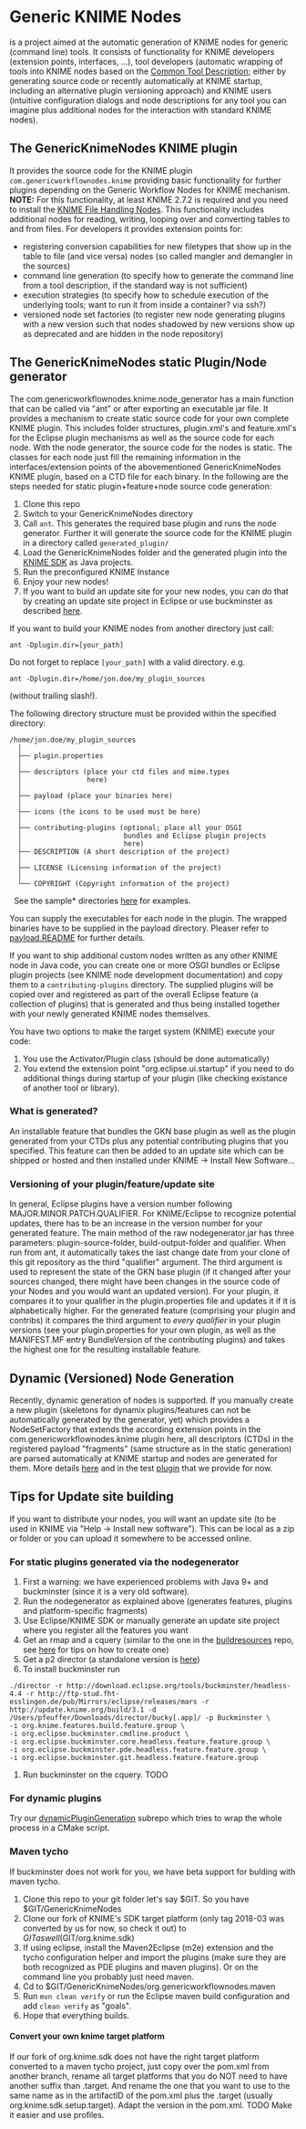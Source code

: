 # Generic KNIME Nodes
is a project aimed at the automatic generation of KNIME nodes for generic (command line) tools. It consists of functionality for KNIME developers (extension points, interfaces, ...), tool developers (automatic wrapping of tools into KNIME nodes based on the [Common Tool Description](https://github.com/WorkflowConversion/CTDSchema/tree/master); either by generating source code or recently automatically at KNIME startup, including an alternative plugin versioning approach) and KNIME users (intuitive configuration dialogs and node descriptions for any tool you can imagine plus additional nodes for the interaction with standard KNIME nodes).

## The GenericKnimeNodes KNIME plugin
It provides the source code for the KNIME plugin `com.genericworkflownodes.knime` providing basic functionality for further plugins depending on the Generic Workflow Nodes for KNIME mechanism. **NOTE:** For this functionality, at least KNIME 2.7.2 is required and you need to install 
the [KNIME File Handling Nodes](https://www.knime.com/file-handling). This functionality includes additional nodes for reading, writing, looping over and converting tables to and from files. For developers it provides extension points for:
   * registering conversion capabilities for new filetypes that show up in the table to file (and vice versa) nodes (so called mangler and demangler in the sources)
   * command line generation (to specify how to generate the command line from a tool description, if the standard way is not sufficient)
   * execution strategies (to specify how to schedule execution of the underlying tools; want to run it from inside a container? via ssh?)
   * versioned node set factories (to register new node generating plugins with a new version such that nodes shadowed by new versions show up as deprecated and are hidden in the node repository)

## The GenericKnimeNodes static Plugin/Node generator
The com.genericworkflownodes.knime.node_generator has a main function that can be called via "ant" or after exporting an executable jar file.
It provides a mechanism to create static source code for your own complete KNIME plugin. This includes folder structures,
plugin.xml's and feature.xml's for the Eclipse plugin mechanisms as well as the source code for each node. With the node generator,
the source code for the nodes is static. The classes for each node just fill the remaining information in the interfaces/extension points of the 
abovementioned GenericKnimeNodes KNIME plugin, based on a CTD file for each binary.
In the following are the steps needed for static plugin+feature+node source code generation:

1. Clone this repo
1. Switch to your GenericKnimeNodes directory
1. Call `ant`. This generates the required base plugin and runs the node generator. Further it will generate the source code for the KNIME plugin in a directory called ```generated_plugin/```
1. Load the GenericKnimeNodes folder and the generated plugin into the [KNIME SDK](https://github.com/knime/knime-sdk-setup) as Java projects.
1. Run the preconfigured KNIME Instance
1. Enjoy your new nodes!
1. If you want to build an update site for your new nodes, you can do that by creating an update site project
in Eclipse or use buckminster as described [here](https://www.knime.com/blog/creating-knime-update-sites-with-buckminster).

If you want to build your KNIME nodes from another directory
just call:
```
ant -Dplugin.dir=[your_path]
```
Do not forget to replace `[your_path]` with a valid directory.
e.g.
```
ant -Dplugin.dir=/home/jon.doe/my_plugin_sources
```
(without trailing slash!).

The following directory structure must be provided within
the specified directory:

```
/home/jon.doe/my_plugin_sources
  │
  ├── plugin.properties
  │
  ├── descriptors (place your ctd files and mime.types
  │                here)
  │
  ├── payload (place your binaries here)
  │
  ├── icons (the icons to be used must be here)
  │
  ├── contributing-plugins (optional; place all your OSGI
  │                         bundles and Eclipse plugin projects
  │                         here)
  ├── DESCRIPTION (A short description of the project)
  │
  ├── LICENSE (Licensing information of the project)
  │
  └── COPYRIGHT (Copyright information of the project)
```
  
See the sample* directories [here](https://github.com/genericworkflownodes/GenericKnimeNodes/tree/develop/com.genericworkflownodes.knime.node_generator/) for examples.

You can supply the executables for each node in the plugin.
The wrapped binaries have to be supplied in the payload directory.
Pleaser refer to [payload.README](payload.README) for further details.

If you want to ship additional custom nodes written as any other KNIME node in Java code,
you can create one or more OSGI bundles or Eclipse plugin projects (see KNIME node development documentation)
and copy them to a `contributing-plugins` directory.
The supplied plugins will be copied over and registered as part of the overall Eclipse feature (a collection of plugins)
that is generated and thus being installed together with your newly generated KNIME nodes themselves.

You have two options to make the target system (KNIME) execute your code:
1) You use the Activator/Plugin class (should be done automatically)
2) You extend the extension point "org.eclipse.ui.startup" if you need to do additional things during startup of your plugin (like checking
existance of another tool or library).

### What is generated?
An  installable feature that bundles the GKN base plugin as well as the plugin generated from your CTDs
plus any potential contributing plugins that you specified. This feature can then be added to an update site which can be shipped or hosted
and then installed under KNIME -> Install New Software...

### Versioning of your plugin/feature/update site
In general, Eclipse plugins have a version number following MAJOR.MINOR.PATCH.QUALIFIER.
For KNIME/Eclipse to recognize potential updates, there has to be an increase in the version number for your generated feature.
The main method of the raw nodegenerator.jar has three parameters: plugin-source-folder, build-output-folder and qualifier.
When run from ant, it automatically takes the last change date from your clone of this git repository as the third "qualifier" argument.
The third argument is used to represent the state of the GKN base plugin (if it changed after your sources changed,
there might have been changes in the source code of your Nodes and you would want an updated version).
For your plugin, it compares it to your qualifier in the plugin.properties file and updates it if it is alphabetically higher.
For the generated feature (comprising your plugin and contribs) it compares the third argument to *every qualifier* in your plugin versions (see your plugin.properties for your own plugin, as well as the MANIFEST.MF entry
BundleVersion of the contributing plugins) and takes the highest one for the resulting installable feature.

## Dynamic (Versioned) Node Generation
Recently, dynamic generation of nodes is supported. If you manually create a new plugin (skeletons for dynamix plugins/features can not be automatically generated by the generator, yet) which provides a NodeSetFactory that extends the according extension points in the com.genericworkflownodes.knime plugin here, all descriptors (CTDs) in the registered payload "fragments" (same structure as in the static generation) are parsed automatically at KNIME startup and nodes are generated for them. More details [here](https://github.com/genericworkflownodes/GenericKnimeNodes/tree/develop/com.genericworkflownodes.knime/src/com/genericworkflownodes/knime/dynamic) and in the test [plugin](https://github.com/genericworkflownodes/de.openms.dynamic) that we provide for now.

## Tips for Update site building
If you want to distribute your nodes, you will want an update site (to be used in KNIME via "Help -> Install new software").
This can be local as a zip or folder or you can upload it somewhere to be accessed online.

### For static plugins generated via the nodegenerator
1) First a warning: we have experienced problems with Java 9+ and buckminster (since it is a very old software).
1) Run the nodegenerator as explained above (generates features, plugins and platform-specific fragments)
1) Use Eclipse/KNIME SDK or manually generate an update site project where you register all the features you want
1) Get an rmap and a cquery (similar to the one in the [buildresources](https://github.com/genericworkflownodes/buildresources) repo, see [here](https://www.knime.com/blog/creating-knime-update-sites-with-buckminster) for tips on how to create one)
1) Get a p2 director (a standalone version is [here](http://www.eclipse.org/downloads/download.php?file=/tools/buckminster/products/director_latest.zip))
1) To install buckminster run
```
./director -r http://download.eclipse.org/tools/buckminster/headless-4.4 -r http://ftp-stud.fht- 
esslingen.de/pub/Mirrors/eclipse/releases/mars -r http://update.knime.org/build/3.1 -d 
/Users/pfeuffer/Downloads/director/bucky[.app]/ -p Buckminster \
-i org.knime.features.build.feature.group \
-i org.eclipse.buckminster.cmdline.product \
-i org.eclipse.buckminster.core.headless.feature.feature.group \
-i org.eclipse.buckminster.pde.headless.feature.feature.group \
-i org.eclipse.buckminster.git.headless.feature.feature.group
```

1) Run buckminster on the cquery. TODO

### For dynamic plugins
Try our [dynamicPluginGeneration](https://github.com/genericworkflownodes/dynamicPluginGeneration) subrepo which tries to wrap the whole
process in a CMake script.

### Maven tycho
If buckminster does not work for you, we have beta support for bulding with maven tycho.
1) Clone this repo to your git folder let's say $GIT. So you have $GIT/GenericKnimeNodes
1) Clone our fork of KNIME's SDK target platform (only tag 2018-03 was converted by us for now, so check it out) to $GIT as well ($GIT/org.knime.sdk)
1) If using eclipse, install the Maven2Eclipse (m2e) extension and the tycho configuration helper and import the plugins (make sure they are both recognized as PDE plugins and maven plugins). Or on the command line you probably just need maven.
1) Cd to $GIT/GenericKnimeNodes/org.genericworkflownodes.maven
1) Run `mvn clean verify` or run the Eclipse maven build configuration and add `clean verify` as "goals".
1) Hope that everything builds. 

#### Convert your own knime target platform
If our fork of org.knime.sdk does not have the right target platform converted to a maven tycho project, just copy over the pom.xml
from another branch, rename all target platforms that you do NOT need to have another suffix than .target. And rename the one that
you want to use to the same name as in the artifactID of the pom.xml plus the .target (usually org.knime.sdk.setup.target). Adapt the version in the pom.xml. TODO Make it easier and use profiles.


